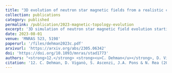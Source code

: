 ```yaml
---
title: "3D evolution of neutron star magnetic fields from a realistic core-collapse turbulent topology"
collection: publications
category: published
permalink: /publication/2023-magnetic-topology-evolution
excerpt: '3D simulation of neutron star magnetic field evolution starting from a core-collapse turbulent topology, revealing long-term field dynamics and structure.'
date: 2023-08-01
venue: 'MNRAS 523, 5198'
paperurl: '/files/dehman2023c.pdf'
arxivurl: 'https://arxiv.org/abs/2305.06342'
doi: 'https://doi.org/10.1093/mnras/stad1773'
authors: "<strong>12.</strong> <strong><u>C. Dehman</u></strong>, D. Viganò, S. Ascenzi, J.A. Pons, N. Rea"
citation: '12. C. Dehman, D. Viganò, S. Ascenzi, J.A. Pons & N. Rea (2023). <small><strong>3D evolution of neutron star magnetic fields from a realistic core-collapse turbulent topology</strong></small>. <em>MNRAS <b>523</b>, 5198</em>. (<a href="https://arxiv.org/abs/2305.06342">arXiv</a>, <a href="https://ui.adsabs.harvard.edu/abs/2023arXiv230506342D/abstract">ADS</a>, <a href="https://doi.org/10.1093/mnras/stad1773">DOI</a>)'
---
```

